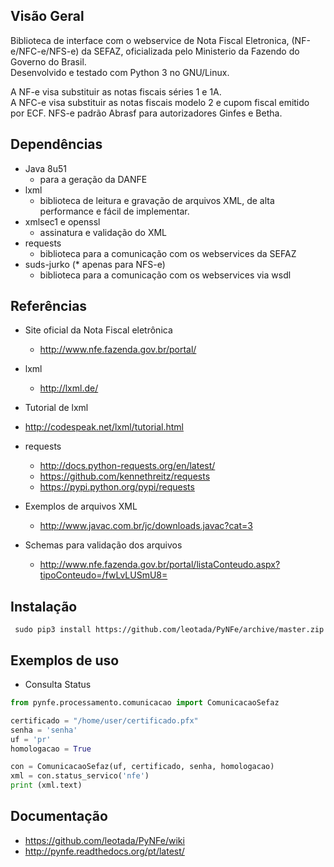 Visão Geral
-----------

Biblioteca de interface com o webservice de Nota Fiscal Eletronica,
(NF-e/NFC-e/NFS-e) da SEFAZ, oficializada pelo Ministerio da Fazendo do 
Governo do Brasil.  
Desenvolvido e testado com Python 3 no GNU/Linux.

A NF-e visa substituir as notas fiscais séries 1 e 1A.  
A NFC-e visa substituir as notas fiscais modelo 2 e
cupom fiscal emitido por ECF.
NFS-e padrão Abrasf para autorizadores Ginfes e Betha.


Dependências
------------

- Java 8u51
  - para a geração da DANFE
- lxml
  - biblioteca de leitura e gravação de arquivos XML, de alta
    performance e fácil de implementar.
- xmlsec1 e openssl
  - assinatura e validação do XML
- requests
  - biblioteca para a comunicação com os webservices da SEFAZ
- suds-jurko (* apenas para NFS-e)
  - biblioteca para a comunicação com os webservices via wsdl

Referências
-----------

- Site oficial da Nota Fiscal eletrônica
  - http://www.nfe.fazenda.gov.br/portal/

- lxml
  - http://lxml.de/

- Tutorial de lxml
 - http://codespeak.net/lxml/tutorial.html

- requests
  - http://docs.python-requests.org/en/latest/
  - https://github.com/kennethreitz/requests
  - https://pypi.python.org/pypi/requests

- Exemplos de arquivos XML
  - http://www.javac.com.br/jc/downloads.javac?cat=3

- Schemas para validação dos arquivos
  - http://www.nfe.fazenda.gov.br/portal/listaConteudo.aspx?tipoConteudo=/fwLvLUSmU8=

Instalação
-----------
```
 sudo pip3 install https://github.com/leotada/PyNFe/archive/master.zip
```

Exemplos de uso
-----------
  - Consulta Status

```python
from pynfe.processamento.comunicacao import ComunicacaoSefaz

certificado = "/home/user/certificado.pfx"
senha = 'senha'
uf = 'pr'
homologacao = True

con = ComunicacaoSefaz(uf, certificado, senha, homologacao)
xml = con.status_servico('nfe')
print (xml.text)
```

Documentação 
-----------
- https://github.com/leotada/PyNFe/wiki
- http://pynfe.readthedocs.org/pt/latest/
